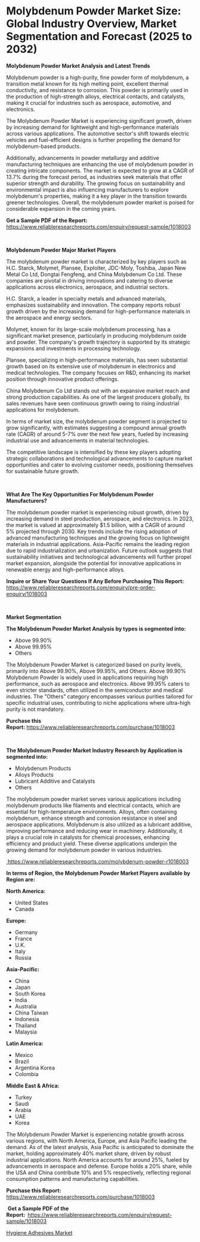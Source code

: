 <p><h1>Molybdenum Powder Market Size: Global Industry Overview, Market Segmentation and Forecast (2025 to 2032)</h1></p><p><strong>Molybdenum Powder Market Analysis and Latest Trends</strong></p>
<p><p>Molybdenum powder is a high-purity, fine powder form of molybdenum, a transition metal known for its high melting point, excellent thermal conductivity, and resistance to corrosion. This powder is primarily used in the production of high-strength alloys, electrical contacts, and catalysts, making it crucial for industries such as aerospace, automotive, and electronics.</p><p>The Molybdenum Powder Market is experiencing significant growth, driven by increasing demand for lightweight and high-performance materials across various applications. The automotive sector's shift towards electric vehicles and fuel-efficient designs is further propelling the demand for molybdenum-based products. </p><p>Additionally, advancements in powder metallurgy and additive manufacturing techniques are enhancing the use of molybdenum powder in creating intricate components. The market is expected to grow at a CAGR of 13.7% during the forecast period, as industries seek materials that offer superior strength and durability. The growing focus on sustainability and environmental impact is also influencing manufacturers to explore molybdenum's properties, making it a key player in the transition towards greener technologies. Overall, the molybdenum powder market is poised for considerable expansion in the coming years.</p></p>
<p><strong>Get a Sample PDF of the Report:&nbsp;</strong> <a href="https://www.reliableresearchreports.com/enquiry/request-sample/1018003?utm_campaign=38&utm_medium=2&utm_source=Github&utm_content=ia&utm_term=30012025&utm_id=molybdenum-powder">https://www.reliableresearchreports.com/enquiry/request-sample/1018003</a></p>
<p>&nbsp;</p>
<p><strong>Molybdenum Powder Major Market Players</strong></p>
<p><p>The molybdenum powder market is characterized by key players such as H.C. Starck, Molymet, Plansee, Exploiter, JDC-Moly, Toshiba, Japan New Metal Co Ltd, Dongtai Fengfeng, and China Molybdenum Co Ltd. These companies are pivotal in driving innovations and catering to diverse applications across electronics, aerospace, and industrial sectors.</p><p>H.C. Starck, a leader in specialty metals and advanced materials, emphasizes sustainability and innovation. The company reports robust growth driven by the increasing demand for high-performance materials in the aerospace and energy sectors. </p><p>Molymet, known for its large-scale molybdenum processing, has a significant market presence, particularly in producing molybdenum oxide and powder. The company's growth trajectory is supported by its strategic expansions and investments in processing technology.</p><p>Plansee, specializing in high-performance materials, has seen substantial growth based on its extensive use of molybdenum in electronics and medical technologies. The company focuses on R&D, enhancing its market position through innovative product offerings.</p><p>China Molybdenum Co Ltd stands out with an expansive market reach and strong production capabilities. As one of the largest producers globally, its sales revenues have seen continuous growth owing to rising industrial applications for molybdenum.</p><p>In terms of market size, the molybdenum powder segment is projected to grow significantly, with estimates suggesting a compound annual growth rate (CAGR) of around 5-7% over the next few years, fueled by increasing industrial use and advancements in material technologies.</p><p>The competitive landscape is intensified by these key players adopting strategic collaborations and technological advancements to capture market opportunities and cater to evolving customer needs, positioning themselves for sustainable future growth.</p></p>
<p>&nbsp;</p>
<p><strong>What Are The Key Opportunities For Molybdenum Powder Manufacturers?</strong></p>
<p><p>The molybdenum powder market is experiencing robust growth, driven by increasing demand in steel production, aerospace, and electronics. In 2023, the market is valued at approximately $1.5 billion, with a CAGR of around 5% projected through 2030. Key trends include the rising adoption of advanced manufacturing techniques and the growing focus on lightweight materials in industrial applications. Asia-Pacific remains the leading region due to rapid industrialization and urbanization. Future outlook suggests that sustainability initiatives and technological advancements will further propel market expansion, alongside the potential for innovative applications in renewable energy and high-performance alloys.</p></p>
<p><strong>Inquire or Share Your Questions If Any Before Purchasing This Report:</strong> <a href="https://www.reliableresearchreports.com/enquiry/pre-order-enquiry/1018003?utm_campaign=38&utm_medium=2&utm_source=Github&utm_content=ia&utm_term=30012025&utm_id=molybdenum-powder">https://www.reliableresearchreports.com/enquiry/pre-order-enquiry/1018003</a></p>
<p>&nbsp;</p>
<p><strong>Market Segmentation</strong></p>
<p><strong>The Molybdenum Powder Market Analysis by types is segmented into:</strong></p>
<p><ul><li>Above 99.90%</li><li>Above 99.95%</li><li>Others</li></ul></p>
<p><p>The Molybdenum Powder Market is categorized based on purity levels, primarily into Above 99.90%, Above 99.95%, and Others. Above 99.90% Molybdenum Powder is widely used in applications requiring high performance, such as aerospace and electronics. Above 99.95% caters to even stricter standards, often utilized in the semiconductor and medical industries. The "Others" category encompasses various purities tailored for specific industrial uses, contributing to niche applications where ultra-high purity is not mandatory.</p></p>
<p><strong>Purchase this Report:&nbsp;</strong><a href="https://www.reliableresearchreports.com/purchase/1018003?utm_campaign=38&utm_medium=2&utm_source=Github&utm_content=ia&utm_term=30012025&utm_id=molybdenum-powder">https://www.reliableresearchreports.com/purchase/1018003</a></p>
<p>&nbsp;</p>
<p><strong>The Molybdenum Powder Market Industry Research by Application is segmented into:</strong></p>
<p><ul><li>Molybdenum Products</li><li>Alloys Products</li><li>Lubricant Additive and Catalysts</li><li>Others</li></ul></p>
<p><p>The molybdenum powder market serves various applications including molybdenum products like filaments and electrical contacts, which are essential for high-temperature environments. Alloys, often containing molybdenum, enhance strength and corrosion resistance in steel and aerospace applications. Molybdenum is also utilized as a lubricant additive, improving performance and reducing wear in machinery. Additionally, it plays a crucial role in catalysts for chemical processes, enhancing efficiency and product yield. These diverse applications underpin the growing demand for molybdenum powder in various industries.</p></p>
<p><a href="https://www.reliableresearchreports.com/molybdenum-powder-r1018003?utm_campaign=38&utm_medium=2&utm_source=Github&utm_content=ia&utm_term=30012025&utm_id=molybdenum-powder">&nbsp;https://www.reliableresearchreports.com/molybdenum-powder-r1018003</a></p>
<p><strong>In terms of Region, the Molybdenum Powder Market Players available by Region are:</strong></p>
<p>
    <p> <strong> North America: </strong>
        <ul>
            <li>United States</li>
            <li>Canada</li>
        </ul>
        </p> 
    <p> <strong> Europe: </strong>
        <ul>
            <li>Germany</li>
            <li>France</li>
            <li>U.K.</li>
            <li>Italy</li>
            <li>Russia</li>
        </ul>
        </p> 
    <p> <strong> Asia-Pacific: </strong>
        <ul>
            <li>China</li>
            <li>Japan</li>
            <li>South Korea</li>
            <li>India</li>
            <li>Australia</li>
            <li>China Taiwan</li>
            <li>Indonesia</li>
            <li>Thailand</li>
            <li>Malaysia</li>
        </ul>
        </p> 
    <p> <strong> Latin America: </strong>
        <ul>
            <li>Mexico</li>
            <li>Brazil</li>
            <li>Argentina Korea</li>
            <li>Colombia</li>
        </ul>
        </p> 
    <p> <strong> Middle East & Africa: </strong>
        <ul>
            <li>Turkey</li>
            <li>Saudi</li>
            <li>Arabia</li>
            <li>UAE</li>
            <li>Korea</li>
        </ul>
    </p>
    </p>
<p><p>The Molybdenum Powder Market is experiencing notable growth across various regions, with North America, Europe, and Asia Pacific leading the demand. As of the latest analysis, Asia Pacific is anticipated to dominate the market, holding approximately 40% market share, driven by robust industrial applications. North America accounts for around 25%, fueled by advancements in aerospace and defense. Europe holds a 20% share, while the USA and China contribute 10% and 5% respectively, reflecting regional consumption patterns and manufacturing capabilities.</p></p>
<p><strong>Purchase this Report: </strong><a href="https://www.reliableresearchreports.com/purchase/1018003?utm_campaign=38&utm_medium=2&utm_source=Github&utm_content=ia&utm_term=30012025&utm_id=molybdenum-powder">https://www.reliableresearchreports.com/purchase/1018003</a></p>
<p>&nbsp;<strong>Get a Sample PDF of the Report:&nbsp;&nbsp;</strong><a href="https://www.reliableresearchreports.com/enquiry/request-sample/1018003?utm_campaign=38&utm_medium=2&utm_source=Github&utm_content=ia&utm_term=30012025&utm_id=molybdenum-powder">https://www.reliableresearchreports.com/enquiry/request-sample/1018003</a></p>
<p><strong></strong></p>
<p><p><a href="https://github.com/danikabiele541/Market-Research-Report-List-1/blob/main/hygiene-adhesives-market.md?utm_campaign=38&utm_medium=2&utm_source=Github&utm_content=ia&utm_term=30012025&utm_id=molybdenum-powder">Hygiene Adhesives Market</a></p></p>